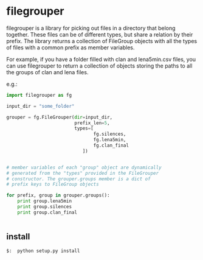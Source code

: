 # filegrouper


filegrouper is a library for picking out files in a directory that belong together.
These files can be of different types, but share a relation by their prefix. The library
returns a collection of FileGroup objects with all the types of files with a common prefix
as member variables.


For example, if you have a folder filled with clan and lena5min.csv files, you can use filegrouper
to return a collection of objects storing the paths to all the groups of clan and lena files.

e.g.:

```python
import filegrouper as fg

input_dir = "some_folder"

grouper = fg.FileGrouper(dir=input_dir,
                         prefix_len=5,
                         types=[
                                fg.silences,
                                fg.lena5min,
                                fg.clan_final
                            ])


# member variables of each "group" object are dynamically
# generated from the "types" provided in the FileGrouper
# constructor. The grouper.groups member is a dict of
# prefix keys to FileGroup objects

for prefix, group in grouper.groups():
    print group.lena5min
    print group.silences
    print group.clan_final



```




## install

```
$:  python setup.py install
```
